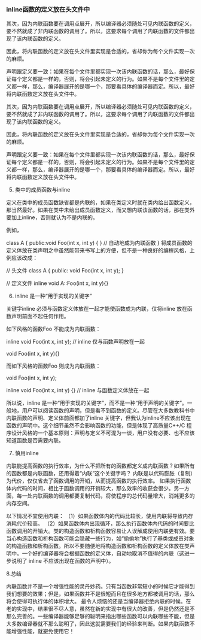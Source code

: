 ### inline函数的定义放在头文件中
其次，因为内联函数要在调用点展开，所以编译器必须随处可见内联函数的定义，要不然就成了非内联函数的调用了。所以，这要求每个调用了内联函数的文件都出现了该内联函数的定义。

因此，将内联函数的定义放在头文件里实现是合适的，省却你为每个文件实现一次的麻烦。

声明跟定义要一致：如果在每个文件里都实现一次该内联函数的话，那么，最好保证每个定义都是一样的，否则，将会引起未定义的行为。如果不是每个文件里的定义都一样，那么，编译器展开的是哪一个，那要看具体的编译器而定。所以，最好将内联函数定义放在头文件中。

其次，因为内联函数要在调用点展开，所以编译器必须随处可见内联函数的定义，要不然就成了非内联函数的调用了。所以，这要求每个调用了内联函数的文件都出现了该内联函数的定义。

因此，将内联函数的定义放在头文件里实现是合适的，省却你为每个文件实现一次的麻烦。

声明跟定义要一致：如果在每个文件里都实现一次该内联函数的话，那么，最好保证每个定义都是一样的，否则，将会引起未定义的行为。如果不是每个文件里的定义都一样，那么，编译器展开的是哪一个，那要看具体的编译器而定。所以，最好将内联函数定义放在头文件中。

5. 类中的成员函数与inline

定义在类中的成员函数缺省都是内联的，如果在类定义时就在类内给出函数定义，那当然最好。如果在类中未给出成员函数定义，而又想内联该函数的话，那在类外要加上inline，否则就认为不是内联的。

例如，

class A
{
    public:void Foo(int x, int y) {  } // 自动地成为内联函数
}
将成员函数的定义体放在类声明之中虽然能带来书写上的方便，但不是一种良好的编程风格，上例应该改成：

// 头文件
class A
{
    public:
    void Foo(int x, int y);
}
 

// 定义文件
inline void A::Foo(int x, int y){} 
 

6. inline 是一种“用于实现的关键字”

关键字inline 必须与函数定义体放在一起才能使函数成为内联，仅将inline 放在函数声明前面不起任何作用。

如下风格的函数Foo 不能成为内联函数：

inline void Foo(int x, int y); // inline 仅与函数声明放在一起

void Foo(int x, int y){}
 

而如下风格的函数Foo 则成为内联函数：

void Foo(int x, int y);

inline void Foo(int x, int y) {} // inline 与函数定义体放在一起
 

所以说，inline 是一种“用于实现的关键字”，而不是一种“用于声明的关键字”。一般地，用户可以阅读函数的声明，但是看不到函数的定义。尽管在大多数教科书中内联函数的声明、定义体前面都加了inline 关键字，但我认为inline不应该出现在函数的声明中。这个细节虽然不会影响函数的功能，但是体现了高质量C++/C 程序设计风格的一个基本原则：声明与定义不可混为一谈，用户没有必要、也不应该知道函数是否需要内联。

7. 慎用inline

内联能提高函数的执行效率，为什么不把所有的函数都定义成内联函数？如果所有的函数都是内联函数，还用得着“内联”这个关键字吗？ 
内联是以代码膨胀（复制）为代价，仅仅省去了函数调用的开销，从而提高函数的执行效率。 
如果执行函数体内代码的时间，相比于函数调用的开销较大，那么效率的收获会很少。另一方面，每一处内联函数的调用都要复制代码，将使程序的总代码量增大，消耗更多的内存空间。

以下情况不宜使用内联： 
（1）如果函数体内的代码比较长，使用内联将导致内存消耗代价较高。 
（2）如果函数体内出现循环，那么执行函数体内代码的时间要比函数调用的开销大。类的构造函数和析构函数容易让人误解成使用内联更有效。要当心构造函数和析构函数可能会隐藏一些行为，如“偷偷地”执行了基类或成员对象的构造函数和析构函数。所以不要随便地将构造函数和析构函数的定义体放在类声明中。一个好的编译器将会根据函数的定义体，自动地取消不值得的内联（这进一步说明了 inline 不应该出现在函数的声明中）。

8.总结

内联函数并不是一个增强性能的灵丹妙药。只有当函数非常短小的时候它才能得到我们想要的效果；但是，如果函数并不是很短而且在很多地方都被调用的话，那么将会使得可执行体的体积增大。 
最令人烦恼的还是当编译器拒绝内联的时候。在老的实现中，结果很不尽人意，虽然在新的实现中有很大的改善，但是仍然还是不那么完善的。一些编译器能够足够的聪明来指出哪些函数可以内联哪些不能，但是大多数编译器就不那么聪明了，因此这就需要我们的经验来判断。如果内联函数不能增强性能，就避免使用它！
